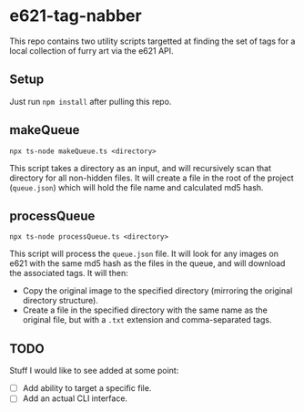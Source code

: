 # e621-tag-nabber

This repo contains two utility scripts targetted at finding the set of tags for a local collection of furry art via the e621 API.

## Setup

Just run `npm install` after pulling this repo.

## makeQueue

`npx ts-node makeQueue.ts <directory>`

This script takes a directory as an input, and will recursively scan that directory for all non-hidden files. It will create a file in the root of the project (`queue.json`) which will hold the file name and calculated md5 hash.

## processQueue

`npx ts-node processQueue.ts <directory>`

This script will process the `queue.json` file. It will look for any images on e621 with the same md5 hash as the files in the queue, and will download the associated tags. It will then:

-   Copy the original image to the specified directory (mirroring the original directory structure).
-   Create a file in the specified directory with the same name as the original file, but with a `.txt` extension and comma-separated tags.

## TODO

Stuff I would like to see added at some point:

-   [ ] Add ability to target a specific file.
-   [ ] Add an actual CLI interface.
